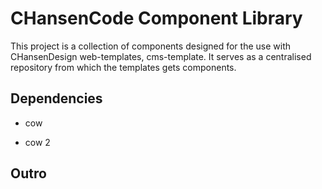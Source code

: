 # CHansenCode Component Library

This project is a collection of components designed for the use with CHansenDesign web-templates, cms-template. It serves as a centralised repository from which the templates gets components.

## Dependencies

- cow

- cow 2

## Outro
